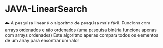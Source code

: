 # JAVA-LinearSearch
:cloud: A pesquisa linear é o algoritmo de pesquisa mais fácil. Funciona com arrays ordenados e não ordenados (uma pesquisa binária funciona apenas com arrays ordenados) Este algoritmo apenas compara todos os elementos de um array para encontrar um valor
